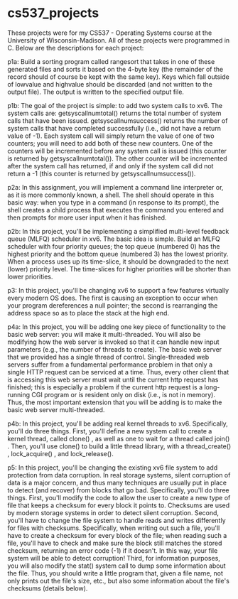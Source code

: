 # cs537_projects
These projects were for my CS537 - Operating Systems course at the University of Wisconsin-Madison. 
All of these projects were programmed in C. Below are the descriptions for each project:

p1a:
Build a sorting program called rangesort that takes in one of these generated files and sorts it based on the 4-byte key (the remainder of the record should of course be kept with the same key). Keys which fall outside of lowvalue and highvalue should be discarded (and not written to the output file). The output is written to the specified output file.

p1b:
The goal of the project is simple: to add two system calls to xv6. The system calls are:
  getsyscallnumtotal() returns the total number of system calls that have been issued.
  getsyscallnumsuccess() returns the number of system calls that have completed successfully (i.e., did not have a return value of -1).
Each system call will simply return the value of one of two counters; you will need to add both of these new counters. One of the counters will be incremented before any system call is issued (this counter is returned by getsyscallnumtotal()). The other counter will be incremented after the system call has returned, if and only if the system call did not return a -1 (this counter is returned by getsyscallnumsuccess()).

p2a: 
In this assignment, you will implement a command line interpreter or, as it is more commonly known, a shell. The shell should operate in this basic way: when you type in a command (in response to its prompt), the shell creates a child process that executes the command you entered and then prompts for more user input when it has finished.

p2b:
In this project, you'll be implementing a simplified multi-level feedback queue (MLFQ) scheduler in xv6. The basic idea is simple. Build an MLFQ scheduler with four priority queues; the top queue (numbered 0) has the highest priority and the bottom queue (numbered 3) has the lowest priority. When a process uses up its time-slice, it should be downgraded to the next (lower) priority level. The time-slices for higher priorities will be shorter than lower priorities.

p3:
In this project, you'll be changing xv6 to support a few features virtually every modern OS does. The first is causing an exception to occur when your program dereferences a null pointer; the second is rearranging the address space so as to place the stack at the high end.

p4a:
In this project, you will be adding one key piece of functionality to the basic web server: you will make it multi-threaded. You will also be modifying how the web server is invoked so that it can handle new input parameters (e.g., the number of threads to create). The basic web server that we provided has a single thread of control. Single-threaded web servers suffer from a fundamental performance problem in that only a single HTTP request can be serviced at a time. Thus, every other client that is accessing this web server must wait until the current http request has finished; this is especially a problem if the current http request is a long-running CGI program or is resident only on disk (i.e., is not in memory). Thus, the most important extension that you will be adding is to make the basic web server multi-threaded.

p4b:
In this project, you'll be adding real kernel threads to xv6. Specifically, you'll do three things. First, you'll define a new system call to create a kernel thread, called clone() , as well as one to wait for a thread called join() . Then, you'll use clone() to build a little thread library, with a thread_create() , lock_acquire() , and lock_release().

p5: 
In this project, you'll be changing the existing xv6 file system to add protection from data corruption. In real storage systems, silent corruption of data is a major concern, and thus many techniques are usually put in place to detect (and recover) from blocks that go bad. Specifically, you'll do three things. First, you'll modify the code to allow the user to create a new type of file that keeps a checksum for every block it points to. Checksums are used by modern storage systems in order to detect silent corruption. Second, you'll have to change the file system to handle reads and writes differently for files with checksums. Specifically, when writing out such a file, you'll have to create a checksum for every block of the file; when reading such a file, you'll have to check and make sure the block still matches the stored checksum, returning an error code (-1) if it doesn't. In this way, your file system will be able to detect corruption! Third, for information purposes, you will also modify the stat() system call to dump some information about the file. Thus, you should write a little program that, given a file name, not only prints out the file's size, etc., but also some information about the file's checksums (details below).
